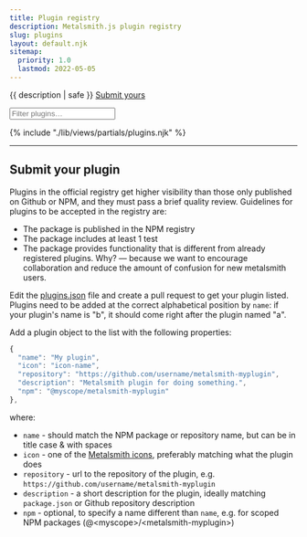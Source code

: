 ```yaml
---
title: Plugin registry
description: Metalsmith.js plugin registry
slug: plugins
layout: default.njk
sitemap:
  priority: 1.0
  lastmod: 2022-05-05
---
```


<p class="PluginList-subtitle">
  <span class="PluginHeader">{{ description | safe }}</span>
  <a href="#submit-your-plugin" class="PluginsSubmit">Submit yours</a>
</p>

<label class="PluginFilter">
  <i class="PluginFilter-icon ss-search"></i>
  <input class="PluginFilter-input" placeholder="Filter plugins…" />
</label>

{% include "./lib/views/partials/plugins.njk" %}

<hr>

<h2 id="submit-your-plugin">Submit your plugin</h2>

Plugins in the official registry get higher visibility than those only published on Github or NPM, and they must pass a brief quality review. Guidelines for plugins to be accepted in the registry are:
* The package is published in the NPM registry
* The package includes at least 1 test
* The package provides functionality that is different from already registered plugins. Why? &mdash; because we want to encourage collaboration and reduce the amount of confusion for new metalsmith users.

Edit the [plugins.json](https://github.com/metalsmith/metalsmith.io/edit/master/lib/data/plugins.json) file and create a pull request to get your plugin listed.
Plugins need to be added at the correct alphabetical position by `name`: if your plugin's name is "b", it should come right after the plugin named "a".

Add a plugin object to the list with the following properties:

```js
{
  "name": "My plugin",
  "icon": "icon-name",
  "repository": "https://github.com/username/metalsmith-myplugin",
  "description": "Metalsmith plugin for doing something.",
  "npm": "@myscope/metalsmith-myplugin"
},
```
where:

* `name` - should match the NPM package or repository name, but can be in title case & with spaces
* `icon` - one of the [Metalsmith icons](https://jsfiddle.net/kevinvanlierde/csdbnto0/), preferably matching what the plugin does
* `repository` - url to the repository of the plugin, e.g. `https://github.com/username/metalsmith-myplugin`
* `description` - a short description for the plugin, ideally matching `package.json` or Github repository description
* `npm` - optional, to specify a name different than `name`, e.g. for scoped NPM packages (@&lt;myscope&gt;/&lt;metalsmith-myplugin&gt;)